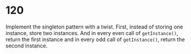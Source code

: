 [_metadata_:difficulty]:-  "Medium"
[_metadata_:asker]:-       "Microsoft"

# 120

Implement the singleton pattern with a twist. First, instead of storing one instance, store two instances. And in every even call of `getInstance()`, return the first instance
and in every odd call of `getInstance()`, return the second instance.
